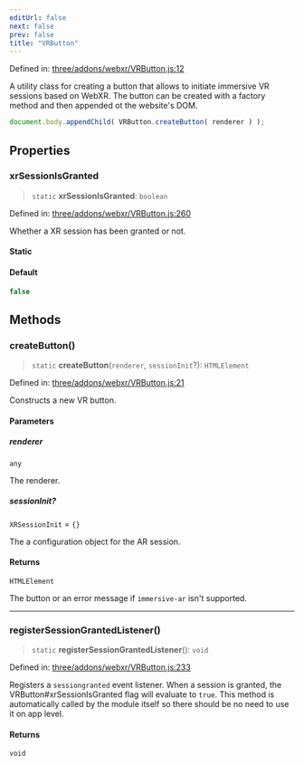 ```yaml
---
editUrl: false
next: false
prev: false
title: "VRButton"
---
```


Defined in: [three/addons/webxr/VRButton.js:12](https://github.com/DefinitelyMaybe/three-i18n/blob/fa57b79433d1c349ffb23a78727299c8d4190136/three/addons/webxr/VRButton.js#L12)

A utility class for creating a button that allows to initiate
immersive VR sessions based on WebXR. The button can be created
with a factory method and then appended ot the website's DOM.

```js
document.body.appendChild( VRButton.createButton( renderer ) );
```

## Properties

### xrSessionIsGranted

> `static` **xrSessionIsGranted**: `boolean`

Defined in: [three/addons/webxr/VRButton.js:260](https://github.com/DefinitelyMaybe/three-i18n/blob/fa57b79433d1c349ffb23a78727299c8d4190136/three/addons/webxr/VRButton.js#L260)

Whether a XR session has been granted or not.

#### Static

#### Default

```ts
false
```

## Methods

### createButton()

> `static` **createButton**(`renderer`, `sessionInit`?): `HTMLElement`

Defined in: [three/addons/webxr/VRButton.js:21](https://github.com/DefinitelyMaybe/three-i18n/blob/fa57b79433d1c349ffb23a78727299c8d4190136/three/addons/webxr/VRButton.js#L21)

Constructs a new VR button.

#### Parameters

##### renderer

`any`

The renderer.

##### sessionInit?

`XRSessionInit` = `{}`

The a configuration object for the AR session.

#### Returns

`HTMLElement`

The button or an error message if `immersive-ar` isn't supported.

***

### registerSessionGrantedListener()

> `static` **registerSessionGrantedListener**(): `void`

Defined in: [three/addons/webxr/VRButton.js:233](https://github.com/DefinitelyMaybe/three-i18n/blob/fa57b79433d1c349ffb23a78727299c8d4190136/three/addons/webxr/VRButton.js#L233)

Registers a `sessiongranted` event listener. When a session is granted, the VRButton#xrSessionIsGranted
flag will evaluate to `true`. This method is automatically called by the module itself so there
should be no need to use it on app level.

#### Returns

`void`
